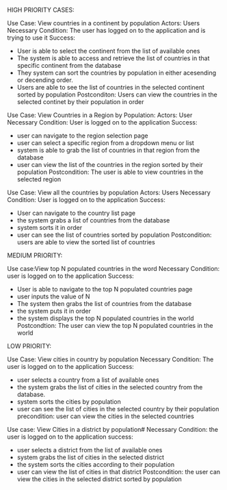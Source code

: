 HIGH PRIORITY CASES:

Use Case: View countries in a continent by population
Actors: Users
Necessary Condition: The user has logged on to the application and is trying to use it
Success:
- User is able to select the continent from the list of available ones
- The system is able to access and retrieve the list of countries in that specific continent from the database
- They system can sort the countries by population in either acesending or decending order.
- Users are able to see the list of countries in the selected continent sorted by population
Postconditon: Users  can view the countries in the selected continet by their population in order

Use Case: View Countries in a Region by Population:
Actors: User
Necessary Condition: User is logged on to the application
Success: 
- user can navigate to the region selection page
- user can select a specific region from a dropdown menu or list
- system is able to grab the list of countries in that region from the database
- user can view the list of the countries in the region sorted by their population
Postcondition: The user is able to view countries in the selected region

Use Case: View all the countries by population
Actors: Users
Necessary Condition: User is logged on to the application
Success:
- User can navigate to the country list page
- the system grabs a list of countries from the database
- system sorts it in order
- user can see the list of countries sorted by population
Postcondition: users are able to view the sorted list of countries

MEDIUM PRIORITY:

Use case:View top N populated countries in the word
Necessary Condition: user is logged on to the application
Success:
- User is able to navigate to the top N populated countries page
- user inputs the value of N
- The system then grabs the list of countries from the database
- the system puts it in order
- the system displays the top N populated countries in the world
Postcondtion: The user can view the top N populated countries in the world

LOW PRIORITY:

Use Case: View cities in country by population
Necessary Condition: The user is logged on to the application
Success:
- user selects a country from a list of available ones
- the system grabs the list of cities in the selected country from the database.
- system sorts the cities by population
- user can see the list of cities in the selected country by their population
precondition: user can view the cities in the selected countries

Use case: View Cities in a district by population#
Necessary Condition: the user is logged on to the application
success: 
- user selects a district from the list of available ones
- system grabs the list of cities in the selected district
- the system sorts the cities according to their population
- user can view the list of cities in that district
Postcondition: the user can view the cities in the selected district sorted by population
